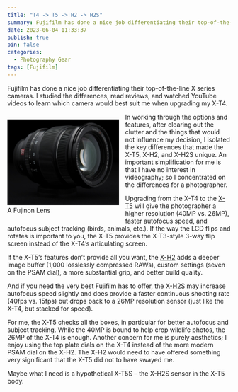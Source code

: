 ```yaml
---
title: "T4 -> T5 -> H2 -> H2S"
summary: Fujifilm has done a nice job differentiating their top-of-the-line X series cameras. I studied the differences, read reviews, and watched YouTube videos to learn which camera would best suit me when upgrading my X-T4.
date: 2023-06-04 11:33:37
publish: true
pin: false
categories:
  - Photography Gear
tags: [Fujifilm]
---
```


Fujifilm has done a nice job differentiating their top-of-the-line X series cameras. I studied the differences, read reviews, and watched YouTube videos to learn which camera would best suit me when upgrading my X-T4.

<figure style="float: left; width: 50%; margin: 1em 1em 1em 0em"><a href="/images/wp-content/uploads/2023/10/XF-16-55-2.jpg"><img src="/images/wp-content/uploads/2023/10/XF-16-55-2.jpg" alt="A Fujinon Len"></a><figcaption>A Fujinon Lens</figcaption></figure>

In working through the options and features, after clearing out the clutter and the things that would not influence my decision, I isolated the key differences that made the X-T5, X-H2, and X-H2S unique. An important simplification for me is that I have no interest in videography; so I concentrated on the differences for a photographer.

Upgrading from the X-T4 to the [X-T5](https://fujifilm-x.com/global/products/cameras/x-t5/) will give the photographer a higher resolution (40MP vs. 26MP), faster autofocus speed, and autofocus subject tracking (birds, animals, etc.). If the way the LCD flips and rotates is important to you, the X-T5 provides the X-T3-style 3-way flip screen instead of the X-T4’s articulating screen.

If the X-T5’s features don’t provide all you want, the [X-H2](https://fujifilm-x.com/global/products/cameras/x-h2/) adds a deeper image buffer (1,000 losslessly compressed RAWs), custom settings (seven on the PSAM dial), a more substantial grip, and better build quality.

And if you need the very best Fujifilm has to offer, the [X-H2S](https://fujifilm-x.com/global/products/cameras/x-h2s/) may increase autofocus speed slightly and does provide a faster continuous shooting rate (40fps vs. 15fps) but drops back to a 26MP resolution sensor (just like the X-T4, but stacked for speed).

For me, the X-T5 checks all the boxes, in particular for better autofocus and subject tracking. While the 40MP is bound to help crop wildlife photos, the 26MP of the X-T4 is enough. Another concern for me is purely aesthetics; I enjoy using the top plate dials on the X-T4 instead of the more modern PSAM dial on the X-H2. The X-H2 would need to have offered something very significant that the X-T5 did not to have swayed me.

Maybe what I need is a hypothetical X-T5S – the X-H2S sensor in the X-T5 body.
